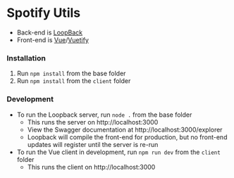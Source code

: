# Spotify Utils

* Back-end is [LoopBack](http://loopback.io)
* Front-end is [Vue](http://vuejs.org)/[Vuetify](http://vuetifyjs.com)

### Installation
1. Run `npm install` from the base folder
1. Run `npm install` from the `client` folder

### Development
* To run the Loopback server, run `node .` from the base folder
  * This runs the server on http://localhost:3000
  * View the Swagger documentation at http://localhost:3000/explorer
  * Loopback will compile the front-end for production, but no front-end updates will register until the server is re-run
* To run the Vue client in development, run `npm run dev` from the `client` folder
  * This runs the client on http://localhost:3000
